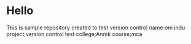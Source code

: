 # Hello
This is sample repository created to test version control
name:om indu
project;version control test
college;Anmk
course;mca
